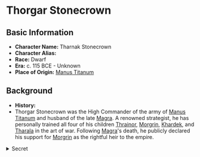 # Thorgar Stonecrown

## Basic Information
- **Character Name:** Tharnak Stonecrown
- **Character Alias:** 
- **Race:** Dwarf
- **Era:** c. 115 BCE - Unknown
- **Place of Origin:** [Manus Titanum](../Geography/Caelovar/Manus_Titanum.md)


## Background

- **History:**
 - Thorgar Stonecrown was the High Commander of the army of [Manus Titanum](../Geography/Caelovar/Manus_Titanum.md) and husband of the late [Magra](./Magra_Stonecrown.md). A renowned strategist, he has personally trained all four of his children [Thrainor](./Thrainor_Stonecrown.md), [Morgrin](./Morgrin_Stonecrown.md), [Khardek](./Khardek_Stonecrown.md), and [Tharala](./Tharala_Stonecrown.md) in the art of war. Following [Magra](./Magra_Stonecrown.md)'s death, he publicly declared his support for [Morgrin](./Morgrin_Stonecrown.md) as the rightful heir to the empire.


<details><summary>Secret</summary>

- **Motivations:**

</details>

